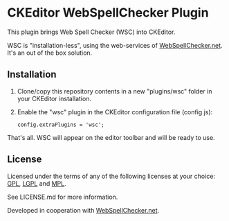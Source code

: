 <h1 id="ckeditor-webspellchecker-plugin">CKEditor WebSpellChecker Plugin</h1>

<p>This plugin brings Web Spell Checker (WSC) into CKEditor.</p>

<p>WSC is "installation-less", using the web-services of <a href="http://www.webspellchecker.net/">WebSpellChecker.net</a>. It's an out of the box solution.</p>

<h2 id="installation">Installation</h2>

<ol>
<li>Clone/copy this repository contents in a new "plugins/wsc" folder in your CKEditor installation.</li>
<li><p>Enable the "wsc" plugin in the CKEditor configuration file (config.js):</p>

<pre><code>config.extraPlugins = 'wsc';
</code></pre></li>
</ol>

<p>That's all. WSC will appear on the editor toolbar and will be ready to use.</p>

<h2 id="license">License</h2>

<p>Licensed under the terms of any of the following licenses at your choice: <a href="http://www.gnu.org/licenses/gpl.html">GPL</a>, <a href="http://www.gnu.org/licenses/lgpl.html">LGPL</a> and <a href="http://www.mozilla.org/MPL/MPL-1.1.html">MPL</a>.</p>

<p>See LICENSE.md for more information.</p>

<p>Developed in cooperation with <a href="http://www.webspellchecker.net/">WebSpellChecker.net</a>.</p>
